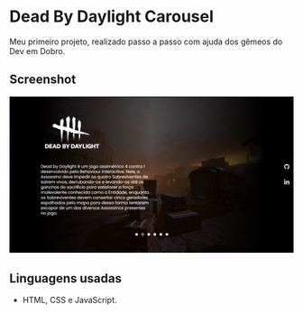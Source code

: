 # Dead By Daylight Carousel

Meu primeiro projeto, realizado passo a passo com ajuda dos gêmeos do Dev em Dobro.

## Screenshot

![](./Screenshot_2.png)

## Linguagens usadas

- HTML, CSS e JavaScript.
